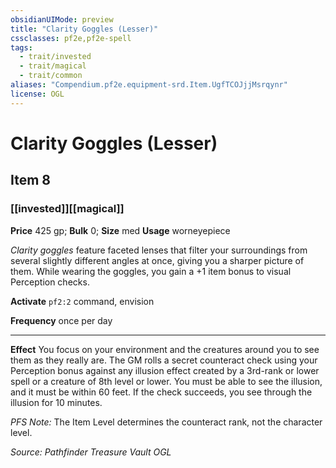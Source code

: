 ```yaml
---
obsidianUIMode: preview
title: "Clarity Goggles (Lesser)"
cssclasses: pf2e,pf2e-spell
tags:
  - trait/invested
  - trait/magical
  - trait/common
aliases: "Compendium.pf2e.equipment-srd.Item.UgfTCOJjjMsrqynr"
license: OGL
---
```

# Clarity Goggles (Lesser)
## Item 8
### [[invested]][[magical]]


**Price** 425 gp; 
**Bulk** 0; **Size** med
**Usage** worneyepiece

_Clarity goggles_ feature faceted lenses that filter your surroundings from several slightly different angles at once, giving you a sharper picture of them. While wearing the goggles, you gain a +1 item bonus to visual Perception checks.

**Activate** `pf2:2` command, envision

**Frequency** once per day

* * *

**Effect** You focus on your environment and the creatures around you to see them as they really are. The GM rolls a secret counteract check using your Perception bonus against any illusion effect created by a 3rd-rank or lower spell or a creature of 8th level or lower. You must be able to see the illusion, and it must be within 60 feet. If the check succeeds, you see through the illusion for 10 minutes.

_PFS Note:_ The Item Level determines the counteract rank, not the character level.

*Source: Pathfinder Treasure Vault*
*OGL*